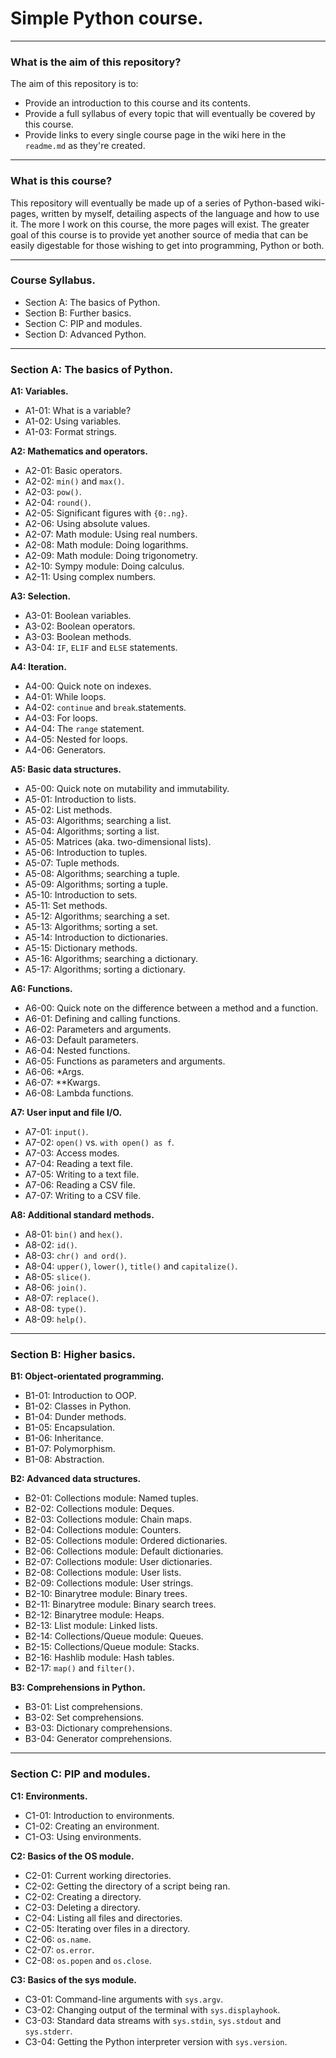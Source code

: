 # Simple Python course.
---
### What is the aim of this repository?
The aim of this repository is to:
- Provide an introduction to this course and its contents.
- Provide a full syllabus of every topic that will eventually be covered by this course.
- Provide links to every single course page in the wiki here in the `readme.md` as they're created.

---
### What is this course?
This repository will eventually be made up of a series of Python-based wiki-pages, written by myself, detailing aspects of the language and how to use it. The more I work on this course, the more pages will exist. The greater goal of this course is to provide yet another source of media that can be easily digestable for those wishing to get into programming, Python or both.

---
### Course Syllabus.
- Section A: The basics of Python.
- Section B: Further basics.
- Section C: PIP and modules.
- Section D: Advanced Python.
---
### Section A: The basics of Python.
**A1: Variables.**
- A1-01: What is a variable?
- A1-02: Using variables.
- A1-03: Format strings.

**A2: Mathematics and operators.**
- A2-01: Basic operators.
- A2-02: `min()` and `max()`.
- A2-03: `pow()`.
- A2-04: `round()`.
- A2-05: Significant figures with `{0:.ng}`.
- A2-06: Using absolute values.
- A2-07: Math module: Using real numbers.
- A2-08: Math module: Doing logarithms.
- A2-09: Math module: Doing trigonometry.
- A2-10: Sympy module: Doing calculus.
- A2-11: Using complex numbers.

**A3: Selection.**
- A3-01: Boolean variables.
- A3-02: Boolean operators.
- A3-03: Boolean methods.
- A3-04: `IF`, `ELIF` and `ELSE` statements.

**A4: Iteration.**
- A4-00: Quick note on indexes.
- A4-01: While loops.
- A4-02: `continue` and `break`.statements.
- A4-03: For loops.
- A4-04: The `range` statement.
- A4-05: Nested for loops.
- A4-06: Generators.

**A5: Basic data structures.**
- A5-00: Quick note on mutability and immutability.
- A5-01: Introduction to lists.
- A5-02: List methods.
- A5-03: Algorithms; searching a list.
- A5-04: Algorithms; sorting a list.
- A5-05: Matrices (aka. two-dimensional lists).
- A5-06: Introduction to tuples.
- A5-07: Tuple methods.
- A5-08: Algorithms; searching a tuple.
- A5-09: Algorithms; sorting a tuple.
- A5-10: Introduction to sets.
- A5-11: Set methods.
- A5-12: Algorithms; searching a set.
- A5-13: Algorithms; sorting a set.
- A5-14: Introduction to dictionaries.
- A5-15: Dictionary methods.
- A5-16: Algorithms; searching a dictionary.
- A5-17: Algorithms; sorting a dictionary.

**A6: Functions.**
- A6-00: Quick note on the difference between a method and a function.
- A6-01: Defining and calling functions.
- A6-02: Parameters and arguments.
- A6-03: Default parameters.
- A6-04: Nested functions.
- A6-05: Functions as parameters and arguments.
- A6-06: *Args.
- A6-07: **Kwargs.
- A6-08: Lambda functions.

**A7: User input and file I/O.**
- A7-01: `input()`.
- A7-02: `open()` vs. `with open() as f`.
- A7-03: Access modes.
- A7-04: Reading a text file.
- A7-05: Writing to a text file.
- A7-06: Reading a CSV file.
- A7-07: Writing to a CSV file.

**A8: Additional standard methods.**
- A8-01: `bin()` and `hex()`.
- A8-02: `id()`.
- A8-03: `chr() and ord()`.
- A8-04: `upper()`, `lower()`, `title()` and `capitalize()`.
- A8-05: `slice()`.
- A8-06: `join()`.
- A8-07: `replace()`.
- A8-08: `type()`.
- A8-09: `help()`.

---
### Section B: Higher basics.
**B1: Object-orientated programming.**
- B1-01: Introduction to OOP.
- B1-02: Classes in Python.
- B1-04: Dunder methods.
- B1-05: Encapsulation.
- B1-06: Inheritance.
- B1-07: Polymorphism.
- B1-08: Abstraction.

**B2: Advanced data structures.**
- B2-01: Collections module: Named tuples.
- B2-02: Collections module: Deques.
- B2-03: Collections module: Chain maps.
- B2-04: Collections module: Counters.
- B2-05: Collections module: Ordered dictionaries.
- B2-06: Collections module: Default dictionaries.
- B2-07: Collections module: User dictionaries.
- B2-08: Collections module: User lists.
- B2-09: Collections module: User strings.
- B2-10: Binarytree module: Binary trees.
- B2-11: Binarytree module: Binary search  trees.
- B2-12: Binarytree module: Heaps.
- B2-13: Llist module: Linked lists.
- B2-14: Collections/Queue module: Queues.
- B2-15: Collections/Queue module: Stacks.
- B2-16: Hashlib module: Hash tables.
- B2-17: `map()` and `filter()`.

**B3: Comprehensions in Python.**
- B3-01: List comprehensions.
- B3-02: Set comprehensions.
- B3-03: Dictionary comprehensions.
- B3-04: Generator comprehensions. 

---
### Section C: PIP and modules.
**C1: Environments.**
- C1-01: Introduction to environments.
- C1-02: Creating an environment.
- C1-O3: Using environments.

**C2: Basics of the OS module.**
- C2-01: Current working directories.
- C2-02: Getting the directory of a script being ran.
- C2-02: Creating a directory.
- C2-03: Deleting a directory.
- C2-04: Listing all files and directories.
- C2-05: Iterating over files in a directory.
- C2-06: `os.name`.
- C2-07: `os.error`.
- C2-08: `os.popen` and `os.close`.

**C3: Basics of the sys module.**
- C3-01: Command-line arguments with `sys.argv`.
- C3-02: Changing output of the terminal with `sys.displayhook`.
- C3-03: Standard data streams with `sys.stdin`, `sys.stdout` and `sys.stderr`.
- C3-04: Getting the Python interpreter version with `sys.version`.

